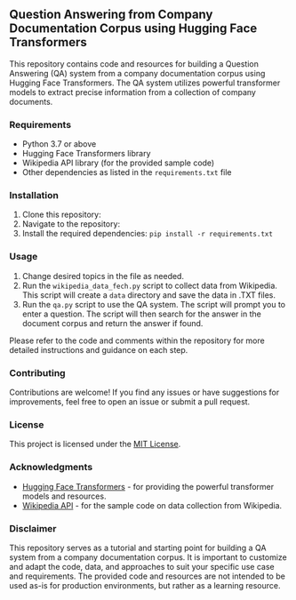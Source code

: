 ## Question Answering from Company Documentation Corpus using Hugging Face Transformers

This repository contains code and resources for building a Question Answering (QA) system from a company documentation corpus using Hugging Face Transformers. The QA system utilizes powerful transformer models to extract precise information from a collection of company documents.

### Requirements
- Python 3.7 or above
- Hugging Face Transformers library
- Wikipedia API library (for the provided sample code)
- Other dependencies as listed in the `requirements.txt` file

### Installation
1. Clone this repository:
2. Navigate to the repository:
3. Install the required dependencies: `pip install -r requirements.txt`

### Usage
1. Change desired topics in the file as needed.
2. Run the `wikipedia_data_fech.py` script to collect data from Wikipedia. This script will create a `data` directory and save the data in .TXT files.
3. Run the `qa.py` script to use the QA system. The script will prompt you to enter a question. The script will then search for the answer in the document corpus and return the answer if found.

Please refer to the code and comments within the repository for more detailed instructions and guidance on each step.

### Contributing
Contributions are welcome! If you find any issues or have suggestions for improvements, feel free to open an issue or submit a pull request.

### License
This project is licensed under the [MIT License](LICENSE).

### Acknowledgments
- [Hugging Face Transformers](https://huggingface.co/transformers) - for providing the powerful transformer models and resources.
- [Wikipedia API](https://pypi.org/project/Wikipedia-API/) - for the sample code on data collection from Wikipedia.

### Disclaimer
This repository serves as a tutorial and starting point for building a QA system from a company documentation corpus. It is important to customize and adapt the code, data, and approaches to suit your specific use case and requirements. The provided code and resources are not intended to be used as-is for production environments, but rather as a learning resource.